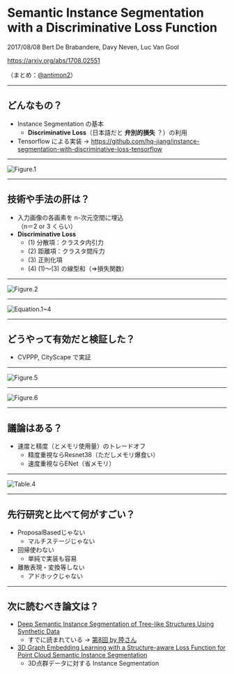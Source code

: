 Semantic Instance Segmentation with a Discriminative Loss Function
===

2017/08/08 Bert De Brabandere, Davy Neven, Luc Van Gool

https://arxiv.org/abs/1708.02551

（まとめ：[@antimon2](https://github.com/antimon2)）

---

## どんなもの？

+ Instance Segmentation の基本
    + **Discriminative Loss**（日本語だと **弁別的損失** ？）の利用
+ Tensorflow による実装 → https://github.com/hq-jiang/instance-segmentation-with-discriminative-loss-tensorflow

----

![Figure.1](https://i.imgur.com/gx04hCX.png)

---

## 技術や手法の肝は？

+ 入力画像の各画素を n-次元空間に埋込  
  （n＝2 or 3 くらい）
+ **Discriminative Loss**
    + (1) 分散項：クラスタ内引力
    + (2) 距離項：クラスタ間斥力
    + (3) 正則化項
    + (4) (1)～(3) の線型和（⇒損失関数）

----

![Figure.2](https://i.imgur.com/TLlq1TA.png)

----

![Equation.1~4](https://i.imgur.com/qIrMHNZ.png)

---

## どうやって有効だと検証した？

+ CVPPP, CityScape で実証

----

![Figure.5](https://i.imgur.com/g98EE40.png)

----

![Figure.6](https://i.imgur.com/jIEQhGW.png)

---

## 議論はある？

+ 速度と精度（とメモリ使用量）のトレードオフ
    + 精度重視ならResnet38（ただしメモリ爆食い）
    + 速度重視ならENet（省メモリ）

----

![Table.4](https://i.imgur.com/WAxkZoN.png)

---

## 先行研究と比べて何がすごい？

+ ProposalBasedじゃない
    + マルチステージじゃない
+ 回帰使わない
    + 単純で実装も容易
+ 離散表現・変換等しない
    + アドホックじゃない

---

## 次に読むべき論文は？

+ [Deep Semantic Instance Segmentation of Tree-like Structures Using Synthetic Data](https://arxiv.org/abs/1811.03208)
    + すでに読まれている → [第8回 by 陸さん](https://github.com/mlnagoya/surveys/blob/master/20181115_reports/Deep_Semantic_Instance_Segmentation_of_Tree-like_Structures_Using_Synthetic_Data/README.md)
+ [3D Graph Embedding Learning with a Structure-aware Loss Function for Point Cloud Semantic Instance Segmentation](https://arxiv.org/abs/1902.05247)
    + 3D点群データに対する Instance Segmentation
